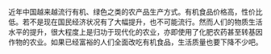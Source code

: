 近年中国越来越流行有机、绿色之类的农产品生产方式。有机食品价格高，性价比低。若不是现在国民经济状况有了大幅提升，也不可能流行。然而人们的物质生活水平的提升，很大程度上是归功于现代化的农业，亦即使用了化肥农药甚至转基因作物的农业。如果已经富裕的人们全面改吃有机食品，生活质量也要下降不少吧。
